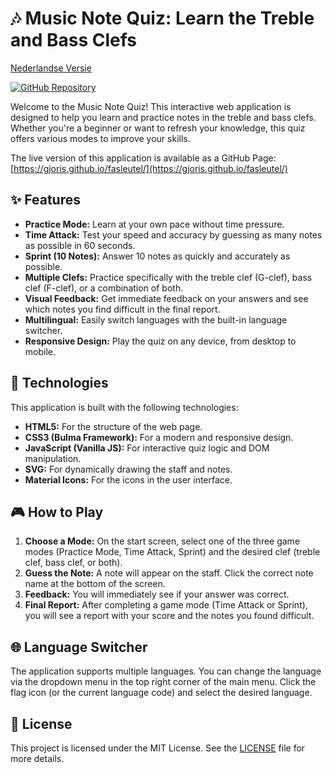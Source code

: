 # 🎶 Music Note Quiz: Learn the Treble and Bass Clefs

[Nederlandse Versie](README.md)

[![GitHub Repository](https://img.shields.io/badge/GitHub-Repository-blue?style=for-the-badge&logo=github)](https://github.com/gjoris/fasleutel)

Welcome to the Music Note Quiz! This interactive web application is designed to help you learn and practice notes in the treble and bass clefs. Whether you're a beginner or want to refresh your knowledge, this quiz offers various modes to improve your skills.

The live version of this application is available as a GitHub Page: [https://gjoris.github.io/fasleutel/](https://gjoris.github.io/fasleutel/)

## ✨ Features

*   **Practice Mode:** Learn at your own pace without time pressure.
*   **Time Attack:** Test your speed and accuracy by guessing as many notes as possible in 60 seconds.
*   **Sprint (10 Notes):** Answer 10 notes as quickly and accurately as possible.
*   **Multiple Clefs:** Practice specifically with the treble clef (G-clef), bass clef (F-clef), or a combination of both.
*   **Visual Feedback:** Get immediate feedback on your answers and see which notes you find difficult in the final report.
*   **Multilingual:** Easily switch languages with the built-in language switcher.
*   **Responsive Design:** Play the quiz on any device, from desktop to mobile.

## 🚀 Technologies

This application is built with the following technologies:

*   **HTML5:** For the structure of the web page.
*   **CSS3 (Bulma Framework):** For a modern and responsive design.
*   **JavaScript (Vanilla JS):** For interactive quiz logic and DOM manipulation.
*   **SVG:** For dynamically drawing the staff and notes.
*   **Material Icons:** For the icons in the user interface.

## 🎮 How to Play

1.  **Choose a Mode:** On the start screen, select one of the three game modes (Practice Mode, Time Attack, Sprint) and the desired clef (treble clef, bass clef, or both).
2.  **Guess the Note:** A note will appear on the staff. Click the correct note name at the bottom of the screen.
3.  **Feedback:** You will immediately see if your answer was correct.
4.  **Final Report:** After completing a game mode (Time Attack or Sprint), you will see a report with your score and the notes you found difficult.

## 🌐 Language Switcher

The application supports multiple languages. You can change the language via the dropdown menu in the top right corner of the main menu. Click the flag icon (or the current language code) and select the desired language.

## 📄 License

This project is licensed under the MIT License. See the [LICENSE](LICENSE) file for more details.
